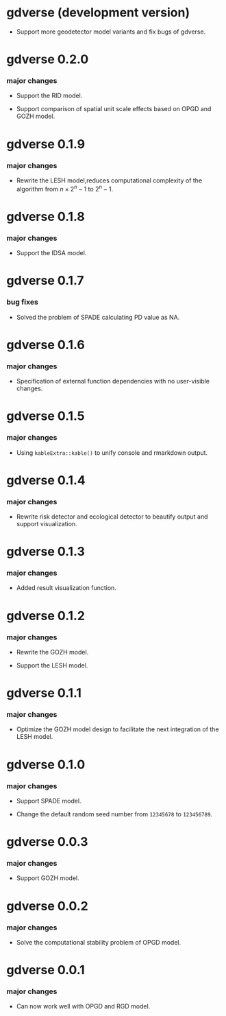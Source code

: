 # gdverse (development version)

* Support more geodetector model variants and fix bugs of gdverse.

# gdverse 0.2.0

### major changes

* Support the RID model.

* Support comparison of spatial unit scale effects based on OPGD and GOZH model.  

# gdverse 0.1.9

### major changes

* Rewrite the LESH model,reduces computational complexity of the algorithm from 
$n \times 2^n-1$ to $2^n-1$.

# gdverse 0.1.8

### major changes

* Support the IDSA model.

# gdverse 0.1.7

### bug fixes

* Solved the problem of SPADE calculating PD value as NA.

# gdverse 0.1.6

### major changes

* Specification of external function dependencies with no user-visible changes.

# gdverse 0.1.5

### major changes

* Using `kableExtra::kable()` to unify console and rmarkdown output.

# gdverse 0.1.4

### major changes

* Rewrite risk detector and ecological detector to beautify output and support visualization.

# gdverse 0.1.3

### major changes

* Added result visualization function.

# gdverse 0.1.2

### major changes

* Rewrite the GOZH model.

* Support the LESH model.

# gdverse 0.1.1

### major changes

* Optimize the GOZH model design to facilitate the next integration of the LESH model.

# gdverse 0.1.0

### major changes

* Support SPADE model.

* Change the default random seed number from `12345678` to `123456789`.

# gdverse 0.0.3

### major changes

* Support GOZH model.

# gdverse 0.0.2

### major changes

* Solve the computational stability problem of OPGD model.

# gdverse 0.0.1

### major changes

* Can now work well with OPGD and RGD model.
